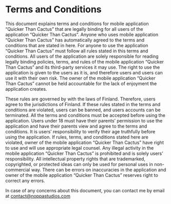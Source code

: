 # Terms and Conditions
This document explains terms and conditions for mobile application “Quicker Than Cactus” that are legally binding for all users of the application “Quicker Than Cactus”. Anyone who uses mobile application “Quicker Than Cactus” has automatically agreed to the terms and conditions that are stated in here. For anyone to use the application “Quicker Than Cactus” must follow all rules stated in this terms and conditions. All users of the application are solely responsible for reading legally binding policies, terms, and rules of the mobile application “Quicker Than Cactus” and its third-party services it may use. The right to use the application is given to the users as it is, and therefore users and users can use it with their own risk. The owner of the mobile application “Quicker Than Cactus” cannot be held accountable for the lack of enjoyment the application creates.

These rules are governed by with the laws of Finland. Therefore, users agree to the jurisdictions of Finland. If these rules stated in the terms and conditions are violated, users can be banned, and users accounts can be terminated. All the terms and conditions must be accepted before using the application. Users under 18 must have their parents’ permission to use the application and have their parents view and agree to the terms and conditions. It is users’ responsibility to verify their age truthfully before using the application. If rules, terms, and conditions stated here are violated, owner of the mobile application “Quicker Than Cactus” have right to use and will use appropriate legal counsel. Any illegal activity in the mobile application “Quicker Than Cactus” is prohibited and is solely users’ responsibility.  All intellectual property rights that are trademarked, copyrighted, or protected ideas can only be used for personal uses in non-commercial way. There can be errors on inaccuracies in the application and owner of the mobile application “Quicker Than Cactus” reserves right to correct any errors.

In case of any concerns about this document, you can contact me by email at contact@noppastudios.com
